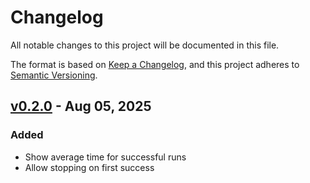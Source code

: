 # Changelog

All notable changes to this project will be documented in this file.

The format is based on [Keep a Changelog](https://keepachangelog.com/en/1.1.0/),
and this project adheres to [Semantic Versioning](https://semver.org/spec/v2.0.0.html).

## [v0.2.0] - Aug 05, 2025

### Added

- Show average time for successful runs
- Allow stopping on first success

[unreleased]: https://github.com/dhth/mult/compare/v0.2.0...HEAD
[v0.2.0]: https://github.com/dhth/mult/compare/v0.1.3...v0.2.0
